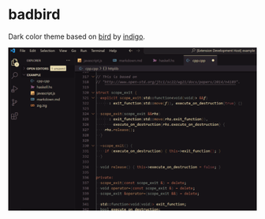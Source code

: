 # badbird

Dark color theme based on
[bird](https://marketplace.visualstudio.com/items?itemName=indigo.bird)
by
[indigo](https://marketplace.visualstudio.com/publishers/indigo).


![cpp example](./img/cpp.png)
